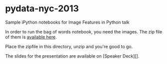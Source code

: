 pydata-nyc-2013
===============

Sample iPython notebooks for Image Features in Python talk

In order to run the bag of words notebook, you need the images.  The zip file of them is [available here][].

[available here]: https://dl.dropboxusercontent.com/u/367147/photos.zip

Place the zipfile in this directory, unzip and you're good to go.

The slides for the presentation are available on [Speaker Deck][].

[SpeakerDeck]: https://speakerdeck.com/matttrent/image-features-in-python
